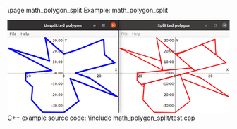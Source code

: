\page math_polygon_split Example: math_polygon_split

![math_polygon_split screenshot](doc/source/images/math_polygon_split_screenshot.png)
C++ example source code:
\include math_polygon_split/test.cpp
